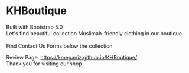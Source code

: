 # KHBoutique

Built with Bootstrap 5.0
<br>
Let's find beautiful collection Muslimah-friendly clothing in our boutique.<br>
<br>
Find Contact Us Forms below the collection<br>

Review Page: https://kmeganiz.github.io/KHBoutique/
<br>
Thank you for visiting our shop
